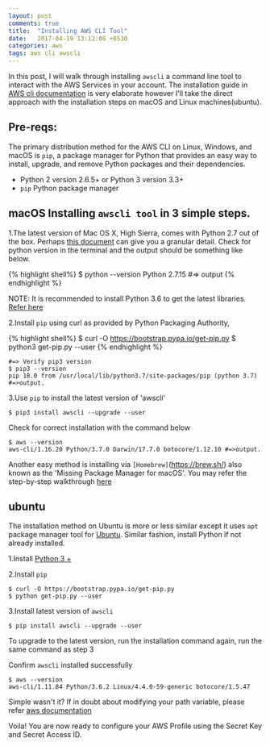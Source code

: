 ```yaml
---
layout: post
comments: true
title:  "Installing AWS CLI Tool"
date:   2017-04-19 13:12:08 +0530
categories: aws
tags: aws cli awscli
---
```

In this post, I will walk through installing `awscli` a command line tool to interact with the AWS Services in your account. The installation guide in [AWS cli documentation](https://docs.aws.amazon.com/cli/latest/userguide/installing.html) is very elaborate however I'll take the direct approach with the installation steps on macOS and Linux machines(ubuntu).

## Pre-reqs:
The primary distribution method for the AWS CLI on Linux, Windows, and macOS is `pip`, a package manager for Python that provides an easy way to install, upgrade, and remove Python packages and their dependencies.
* Python 2 version 2.6.5+ or Python 3 version 3.3+
* `pip` Python package manager

## macOS Installing `awscli tool` in 3 simple steps.

1.The latest version of Mac OS X, High Sierra, comes with Python 2.7 out of the box. Perhaps [this document](https://docs.python-guide.org/starting/install/osx/) can give you a granular detail. Check for python version in the terminal and the output should be something like below.

{% highlight shell%}
$ python --version
Python 2.7.15 #=> output
{% endhighlight %}

NOTE: It is recommended to install Python 3.6 to get the latest libraries. [Refer here](https://wsvincent.com/install-python3-mac/)

2.Install `pip` using curl as provided by Python Packaging Authority,

{% highlight shell%}
$ curl -O https://bootstrap.pypa.io/get-pip.py
$ python3 get-pip.py --user
{% endhighlight %}

```shell
#=> Verify pip3 version
$ pip3 --version
pip 18.0 from /usr/local/lib/python3.7/site-packages/pip (python 3.7) #=>output.
```

3.Use `pip` to install the latest version of 'awscli'
```shell
$ pip3 install awscli --upgrade --user
```

Check for correct installation with the command below
```shell
$ aws --version
aws-cli/1.16.20 Python/3.7.0 Darwin/17.7.0 botocore/1.12.10 #=>output.
```

Another easy method is installing via `[Homebrew]`(https://brew.sh/) also known as the 'Missing Package Manager for macOS'. You may refer the step-by-step walkthrough [here](http://certglobal.com/aws-cli-tools-1/)


## ubuntu
The installation method on Ubuntu is more or less similar except it uses `apt` package manager tool for [Ubuntu](https://help.ubuntu.com/lts/serverguide/apt.html.en). Similar fashion, install Python if not already installed.

1.Install [Python 3 +](https://docs.aws.amazon.com/cli/latest/userguide/awscli-install-linux-python.html)

2.Install `pip`
```shell
$ curl -O https://bootstrap.pypa.io/get-pip.py
$ python get-pip.py --user
```
3.Install latest version of `awscli`
```shell
$ pip install awscli --upgrade --user
```

To upgrade to the latest version, run the installation command again, run the same command as step 3

Confirm `awscli` installed successfully
```shell
$ aws --version
aws-cli/1.11.84 Python/3.6.2 Linux/4.4.0-59-generic botocore/1.5.47
```

Simple wasn't it? If in doubt about modifying your path variable, please refer [aws documentation](https://docs.aws.amazon.com/cli/latest/userguide/awscli-install-linux.html#awscli-install-linux-pip)


Voila! You are now ready to configure your AWS  Profile using the Secret Key and Secret Access ID.
